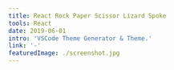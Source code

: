 ```yaml
---
title: React Rock Paper Scissor Lizard Spoke
tools: React
date: 2019-06-01
intro: 'VSCode Theme Generator & Theme.'
link: '-'
featuredImage: ./screenshot.jpg
---
```

